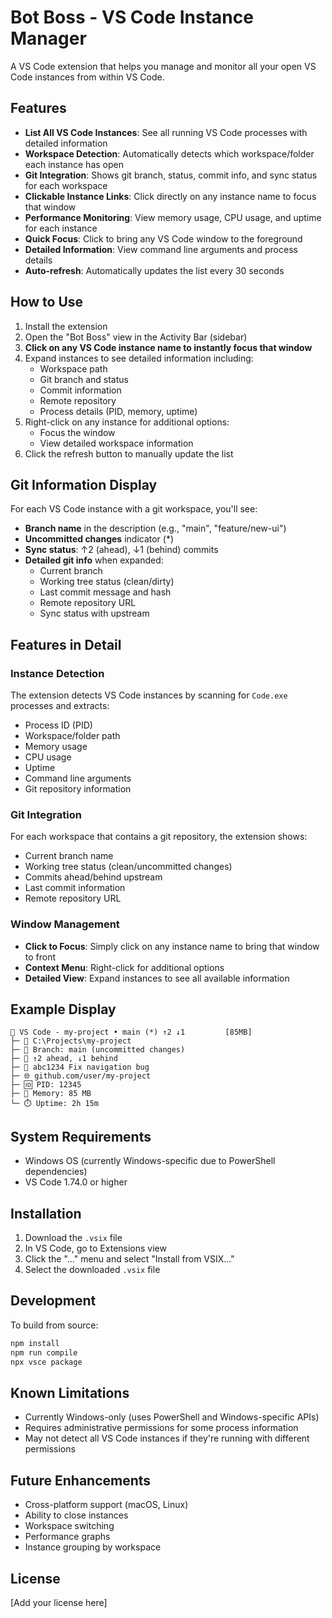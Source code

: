 # Bot Boss - VS Code Instance Manager

A VS Code extension that helps you manage and monitor all your open VS Code instances from within VS Code.

## Features

- **List All VS Code Instances**: See all running VS Code processes with detailed information
- **Workspace Detection**: Automatically detects which workspace/folder each instance has open
- **Git Integration**: Shows git branch, status, commit info, and sync status for each workspace
- **Clickable Instance Links**: Click directly on any instance name to focus that window
- **Performance Monitoring**: View memory usage, CPU usage, and uptime for each instance
- **Quick Focus**: Click to bring any VS Code window to the foreground
- **Detailed Information**: View command line arguments and process details
- **Auto-refresh**: Automatically updates the list every 30 seconds

## How to Use

1. Install the extension
2. Open the "Bot Boss" view in the Activity Bar (sidebar)
3. **Click on any VS Code instance name to instantly focus that window**
4. Expand instances to see detailed information including:
   - Workspace path
   - Git branch and status
   - Commit information
   - Remote repository
   - Process details (PID, memory, uptime)
5. Right-click on any instance for additional options:
   - Focus the window
   - View detailed workspace information
6. Click the refresh button to manually update the list

## Git Information Display

For each VS Code instance with a git workspace, you'll see:

- **Branch name** in the description (e.g., "main", "feature/new-ui")
- **Uncommitted changes** indicator (*) 
- **Sync status**: ↑2 (ahead), ↓1 (behind) commits
- **Detailed git info** when expanded:
  - Current branch
  - Working tree status (clean/dirty)
  - Last commit message and hash
  - Remote repository URL
  - Sync status with upstream

## Features in Detail

### Instance Detection
The extension detects VS Code instances by scanning for `Code.exe` processes and extracts:
- Process ID (PID)
- Workspace/folder path
- Memory usage
- CPU usage
- Uptime
- Command line arguments
- Git repository information

### Git Integration
For each workspace that contains a git repository, the extension shows:
- Current branch name
- Working tree status (clean/uncommitted changes)
- Commits ahead/behind upstream
- Last commit information
- Remote repository URL

### Window Management
- **Click to Focus**: Simply click on any instance name to bring that window to front
- **Context Menu**: Right-click for additional options
- **Detailed View**: Expand instances to see all available information

## Example Display

```
📁 VS Code - my-project • main (*) ↑2 ↓1         [85MB]
├─ 📁 C:\Projects\my-project
├─ 🌿 Branch: main (uncommitted changes)
├─ 🔄 ↑2 ahead, ↓1 behind  
├─ 📝 abc1234 Fix navigation bug
├─ 🌐 github.com/user/my-project
├─ 🆔 PID: 12345
├─ 💾 Memory: 85 MB
└─ ⏱️ Uptime: 2h 15m
```

## System Requirements

- Windows OS (currently Windows-specific due to PowerShell dependencies)
- VS Code 1.74.0 or higher

## Installation

1. Download the `.vsix` file
2. In VS Code, go to Extensions view
3. Click the "..." menu and select "Install from VSIX..."
4. Select the downloaded `.vsix` file

## Development

To build from source:

```bash
npm install
npm run compile
npx vsce package
```

## Known Limitations

- Currently Windows-only (uses PowerShell and Windows-specific APIs)
- Requires administrative permissions for some process information
- May not detect all VS Code instances if they're running with different permissions

## Future Enhancements

- Cross-platform support (macOS, Linux)
- Ability to close instances
- Workspace switching
- Performance graphs
- Instance grouping by workspace

## License

[Add your license here]